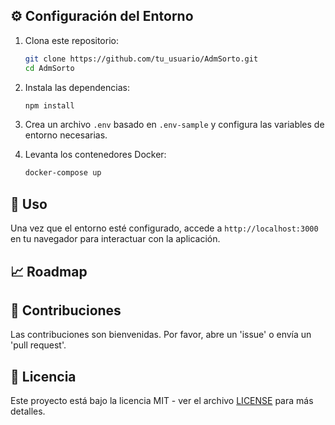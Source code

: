 
## ⚙️ **Configuración del Entorno**

1. Clona este repositorio:

    ```bash
    git clone https://github.com/tu_usuario/AdmSorto.git
    cd AdmSorto
    ```

2. Instala las dependencias:

    ```bash
    npm install
    ```

3. Crea un archivo `.env` basado en `.env-sample` y configura las variables de entorno necesarias.

4. Levanta los contenedores Docker:

    ```bash
    docker-compose up
    ```

## 📜 **Uso**

Una vez que el entorno esté configurado, accede a `http://localhost:3000` en tu navegador para interactuar con la aplicación.

## 📈 **Roadmap**



## 🤝 **Contribuciones**

Las contribuciones son bienvenidas. Por favor, abre un 'issue' o envía un 'pull request'.

## 📄 **Licencia**

Este proyecto está bajo la licencia MIT - ver el archivo [LICENSE](LICENSE) para más detalles.
